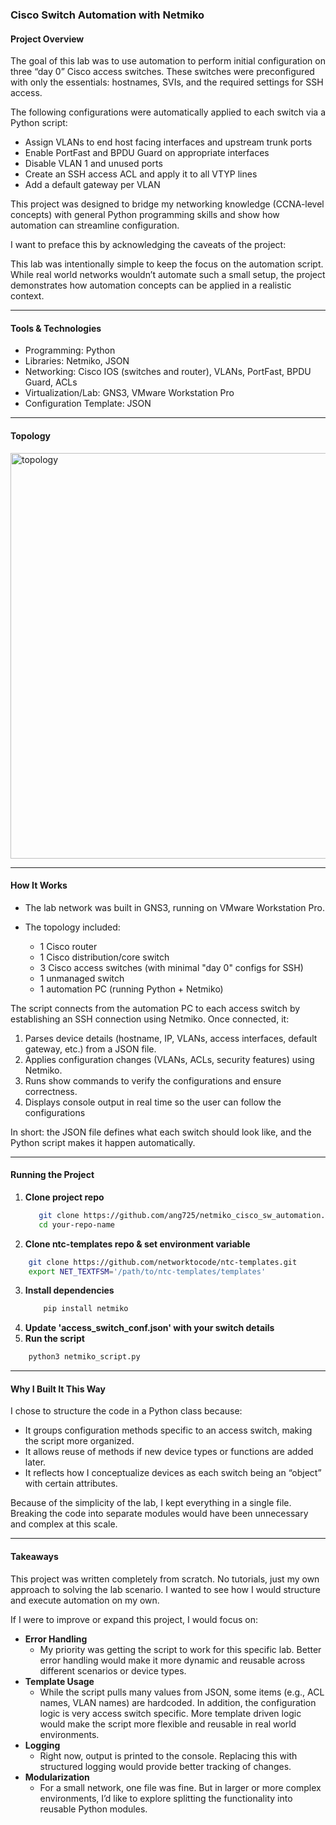  
### Cisco Switch Automation with Netmiko

#### Project Overview

The goal of this lab was to use automation to perform initial configuration on three “day 0” Cisco access switches. These switches were preconfigured with only the essentials: hostnames, SVIs, and the required settings for SSH access.  

The following configurations were automatically applied to each switch via a Python script:  

- Assign VLANs to end host facing interfaces and upstream trunk ports  
- Enable PortFast and BPDU Guard on appropriate interfaces  
- Disable VLAN 1 and unused ports  
- Create an SSH access ACL and apply it to all VTYP lines  
- Add a default gateway per VLAN  

This project was designed to bridge my networking knowledge (CCNA-level concepts) with general Python programming skills and show how automation can streamline configuration.  

I want to preface this by acknowledging the caveats of the project:  

This lab was intentionally simple to keep the focus on the automation script. While real world networks wouldn’t automate such a small setup, the project demonstrates how automation concepts can be applied in a realistic context.   

---

#### Tools & Technologies  

- Programming: Python  
- Libraries: Netmiko, JSON  
- Networking: Cisco IOS (switches and router), VLANs, PortFast, BPDU Guard, ACLs  
- Virtualization/Lab: GNS3, VMware Workstation Pro  
- Configuration Template: JSON  

---

#### Topology

<img width="925" height="649" alt="topology" src="https://github.com/user-attachments/assets/6b657658-42b9-431b-b013-849c64a0e69d" />

----

#### How It Works  

- The lab network was built in GNS3, running on VMware Workstation Pro.  

- The topology included:  
    - 1 Cisco router  
    - 1 Cisco distribution/core switch  
    - 3 Cisco access switches (with minimal "day 0" configs for SSH)  
    - 1 unmanaged switch  
    - 1 automation PC (running Python + Netmiko)  

The script connects from the automation PC to each access switch by establishing an SSH connection using Netmiko. Once connected, it:  

1. Parses device details (hostname, IP, VLANs, access interfaces, default gateway, etc.) from a JSON file.  
2. Applies configuration changes (VLANs, ACLs, security features) using Netmiko.  
3. Runs show commands to verify the configurations and ensure correctness.  
4. Displays console output in real time so the user can follow the configurations  

In short: the JSON file defines what each switch should look like, and the Python script makes it happen automatically.  

---

#### Running the Project  

1. **Clone project repo**  
   ```bash  
      git clone https://github.com/ang725/netmiko_cisco_sw_automation.git  
      cd your-repo-name  
   ```  
2. **Clone ntc-templates repo & set environment variable**  
  ```bash  
      git clone https://github.com/networktocode/ntc-templates.git  
      export NET_TEXTFSM='/path/to/ntc-templates/templates'  
  ```  
3. **Install dependencies**  
   ```bash  
       pip install netmiko  
   ```  
4. **Update 'access_switch_conf.json' with your switch details**  
5. **Run the script**  
  ```bash  
      python3 netmiko_script.py  
  ```  

---  

#### Why I Built It This Way  

I chose to structure the code in a Python class because:  

- It groups configuration methods specific to an access switch, making the script more organized.  
- It allows reuse of methods if new device types or functions are added later.  
- It reflects how I conceptualize devices as each switch being an “object” with certain attributes.  

Because of the simplicity of the lab, I kept everything in a single file. Breaking the code into separate modules would have been unnecessary and complex at this scale.

---

#### Takeaways  

This project was written completely from scratch. No tutorials, just my own approach to solving the lab scenario. I wanted to see how I would structure and execute automation on my own.  

If I were to improve or expand this project, I would focus on:  

- **Error Handling**  
    - My priority was getting the script to work for this specific lab. Better error handling would make it more dynamic and reusable across different scenarios or device types.  
- **Template Usage**  
    - While the script pulls many values from JSON, some items (e.g., ACL names, VLAN names) are hardcoded. In addition, the configuration logic is very access switch specific. More template driven logic would make the script more flexible and reusable in real world environments.  
- **Logging**  
    - Right now, output is printed to the console. Replacing this with structured logging would provide better tracking of changes.  
- **Modularization**  
    - For a small network, one file was fine. But in larger or more complex environments, I’d like to explore splitting the functionality into reusable Python modules.  
